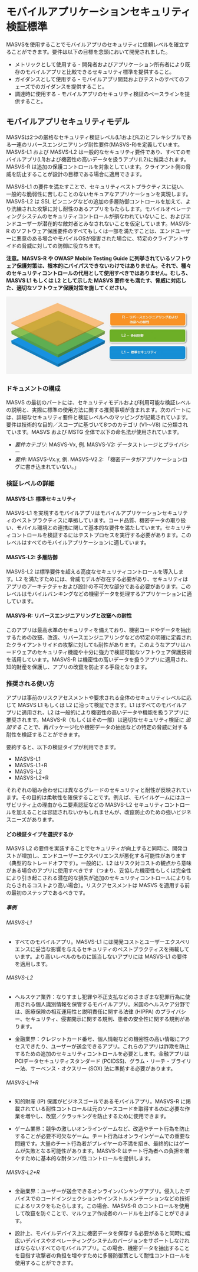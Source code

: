 # モバイルアプリケーションセキュリティ検証標準

MASVSを使用することでモバイルアプリのセキュリティに信頼レベルを確立することができます。要件は以下の目標を念頭において開発されました。

- メトリックとして使用する - 開発者およびアプリケーション所有者により既存のモバイルアプリと比較できるセキュリティ標準を提供すること。
- ガイダンスとして使用する - モバイルアプリ開発およびテストのすべてのフェーズでのガイダンスを提供すること。
- 調達時に使用する - モバイルアプリのセキュリティ検証のベースラインを提供すること。

## モバイルアプリセキュリティモデル

MASVSは2つの厳格なセキュリティ検証レベル(L1およびL2)とフレキシブルである一連のリバースエンジニアリング耐性要件(MASVS-R)を定義しています。MASVS-L1 および MASVS-L2 は一般的なセキュリティ要件であり、すべてのモバイルアプリ(L1)および機密性の高いデータを扱うアプリ(L2)に推奨されます。MASVS-R は追加の保護コントロールを対象としています。クライアント側の脅威を防止することが設計の目標である場合に適用できます。

MASVS-L1 の要件を満たすことで、セキュリティベストプラクティスに従い、一般的な脆弱性に苦しむことのないセキュアなアプリケーションを実現します。MASVS-L2 は SSL ピンニングなどの追加の多層防御コントロールを加えて、より洗練された攻撃に対し耐性のあるアプリをもたらします。モバイルオペレーティングシステムのセキュリティコントロールが損なわれていないこと、およびエンドユーザーが潜在的な敵対者とみなされないことを仮定しています。MASVS-R のソフトウェア保護要件のすべてもしくは一部を満たすことは、エンドユーザーに悪意のある場合やモバイルOSが侵害された場合に、特定のクライアントサイドの脅威に対しての防御に役立ちます。

**注意。MASVS-R や OWASP Mobile Testing Guide に列挙されているソフトウェア保護対策は、根本的にバイパスできないわけではありません。それで、種々のセキュリティコントロールの代用として使用すべきではありません。むしろ、MASVS L1 もしくは L2 として示した MASVS 要件をも満たす、脅威に対応した、適切なソフトウェア保護対策を施してください。**

![検証レベル](images/masvs-levels-new_ja.jpg)

### ドキュメントの構成

MASVS の最初のパートには、セキュリティモデルおよび利用可能な検証レベルの説明と、実際に標準の使用方法に関する推奨事項が含まれます。次のパートには、詳細なセキュリティ要件と検証レベルへのマッピングが記載されています。要件は技術的な目的／スコープに基づいて8つのカテゴリ (V1～V8) に分類されています。MASVS および MSTG 全体で以下の命名法が使用されています。

- *要件カテゴリ:* MASVS-Vx, 例. MASVS-V2: データストレージとプライバシー
- *要件:* MASVS-Vx.y, 例. MASVS-V2.2: 「機密データがアプリケーションログに書き込まれていない。」

### 検証レベルの詳細

#### MASVS-L1: 標準セキュリティ

MASVS-L1 を実現するモバイルアプリはモバイルアプリケーションセキュリティのベストプラクティスに準拠しています。コード品質、機密データの取り扱い、モバイル環境との連携に関して基本的な要件を満たしています。セキュリティコントロールを検証するにはテストプロセスを実行する必要があります。このレベルはすべてのモバイルアプリケーションに適しています。

#### MASVS-L2: 多層防御

MASVS-L2 は標準要件を超える高度なセキュリティコントロールを導入します。L2 を満たすためには、脅威モデルが存在する必要があり、セキュリティはアプリのアーキテクチャおよび設計の不可欠な部分である必要があります。このレベルはモバイルバンキングなどの機密データを処理するアプリケーションに適しています。

#### MASVS-R: リバースエンジニアリングと改竄への耐性

このアプリは最高水準のセキュリティを備えており、機密コードやデータを抽出するための改竄、改造、リバースエンジニアリングなどの特定の明確に定義されたクライアントサイドの攻撃に対しても耐性があります。このようなアプリはハードウェアのセキュリティ機能や十分に強力で検証可能なソフトウェア保護技術を活用しています。MASVS-R は機密性の高いデータを扱うアプリに適用され、知的財産を保護し、アプリの改竄を防止する手段となります。

### 推奨される使い方

アプリは事前のリスクアセスメントや要求される全体のセキュリティレベルに応じて MASVS L1 もしくは L2 に沿って検証できます。L1 はすべてのモバイルアプリに適用され、L2 は一般的により機密性の高いデータや機能を扱うアプリに推奨されます。MASVS-R（もしくはその一部）は適切なセキュリティ検証に *追加する* ことで、再パッケージ化や機密データの抽出などの特定の脅威に対する耐性を検証することができます。

要約すると、以下の検証タイプが利用できます。

- MASVS-L1
- MASVS-L1+R
- MASVS-L2
- MASVS-L2+R

それぞれの組み合わせには異なるグレードのセキュリティと耐性が反映されています。その目的は柔軟性を確保することです。例えば、モバイルゲームにはユーザビリティ上の理由から二要素認証などの MASVS-L2 セキュリティコントロールを加えることは容認されないかもしれませんが、改竄防止のための強いビジネスニーズがあります。
<div style="page-break-after: always;">
</div>

#### どの検証タイプを選択するか

MASVS L2 の要件を実装することでセキュリティが向上すると同時に、開発コストが増加し、エンドユーザーエクスペリエンスが悪化する可能性があります（典型的なトレードオフです）。一般的に、L2 はリスク対コストの観点から意味がある場合のアプリに使用すべきです（つまり、妥協した機密性もしくは完全性により引き起こされる潜在的な損失が追加のセキュリティコントロールによりもたらされるコストより高い場合）。リスクアセスメントは MASVS を適用する前の最初のステップであるべきです。

##### 事例

###### MASVS-L1

- すべてのモバイルアプリ。MASVS-L1 には開発コストとユーザーエクスペリエンスに妥当な影響を与えるセキュリティのベストプラクティスを掲載しています。より高いレベルのものに該当しないアプリには MASVS-L1 の要件を適用します。

###### MASVS-L2

- ヘルスケア業界：なりすまし犯罪や不正支払などのさまざまな犯罪行為に使用される個人識別情報を保管するモバイルアプリ。米国のヘルスケア分野では、医療保険の相互運用性と説明責任に関する法律 (HIPPA) のプライバシー、セキュリティ、侵害開示に関する規則、患者の安全性に関する規則があります。

- 金融業界：クレジットカード番号、個人情報などの機密性の高い情報にアクセスできたり、ユーザーが送金できるアプリ。これらのアプリは詐欺を防止するための追加のセキュリティコントロールを必要とします。金融アプリはPCIデータセキュリティスタンダード (PCIDSS)、グラム・リーチ・ブライリー法、サーベンス・オクスリー (SOX) 法に準拠する必要があります。

###### MASVS-L1+R

- 知的財産 (IP) 保護がビジネスゴールであるモバイルアプリ。MASVS-R に掲載されている耐性コントロールは元のソースコードを取得するのに必要な作業を増やし、改竄／クラッキングを防止するために使用できます。

- ゲーム業界：競争の激しいオンラインゲームなど、改造やチート行為を防止することが必要不可欠なゲーム。チート行為はオンラインゲームでの重要な問題です。大量のチート行為者がプレイヤーの不満を招き、最終的にはゲームが失敗となる可能性があります。MASVS-R はチート行為者への負担を増やすために基本的な耐タンパ性コントロールを提供します。

###### MASVS-L2+R

- 金融業界：ユーザーが送金できるオンラインバンキングアプリ。侵入したデバイスでのコードインジェクションやインストルメンテーションなどの技術によるリスクをもたらします。この場合、MASVS-R のコントロールを使用して改竄を防ぐことで、マルウェア作成者のハードルを上げることができます。

- 設計上、モバイルデバイス上に機密データを保存する必要があると同時に幅広いデバイスやオペレーティングシステムのバージョンをサポートしなければならないすべてのモバイルアプリ。この場合、機密データを抽出することを目指す攻撃者の負担を増やすために多層防御策として耐性コントロールを使用することができます。

